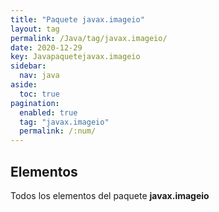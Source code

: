```yaml
---
title: "Paquete javax.imageio"
layout: tag
permalink: /Java/tag/javax.imageio/
date: 2020-12-29
key: Javapaquetejavax.imageio
sidebar: 
  nav: java
aside: 
  toc: true
pagination: 
  enabled: true
  tag: "javax.imageio"
  permalink: /:num/
---
```


<h2>Elementos</h2>
Todos los elementos del paquete <strong>javax.imageio</strong>
